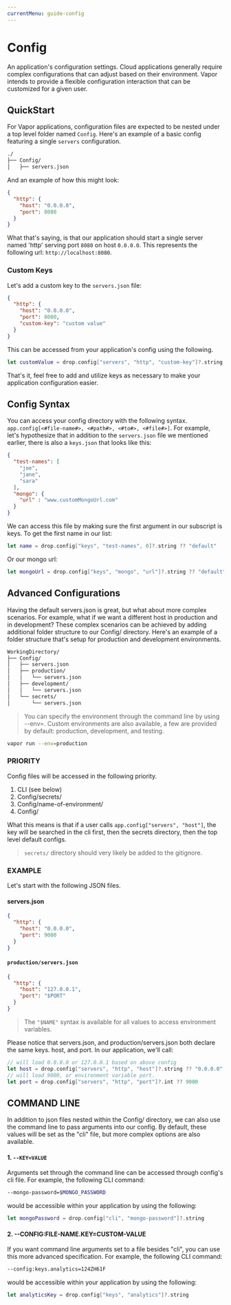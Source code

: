 ```yaml
---
currentMenu: guide-config
---
```


# Config

An application's configuration settings. Cloud applications generally require complex configurations that can adjust based on their environment. Vapor intends to provide a flexible configuration interaction that can be customized for a given user.

## QuickStart

For Vapor applications, configuration files are expected to be nested under a top level folder named `Config`. Here's an example of a basic config featuring a single `servers` configuration.

```bash
./
├── Config/
│   ├── servers.json
```

And an example of how this might look:

```JSON
{
  "http": {
    "host": "0.0.0.0",
    "port": 8080
  }
}
```

What that's saying, is that our application should start a single server named 'http' serving port `8080` on host `0.0.0.0`. This represents the following url: `http://localhost:8080`.

### Custom Keys

Let's add a custom key to the `servers.json` file:

```JSON
{
  "http": {
    "host": "0.0.0.0",
    "port": 8080,
    "custom-key": "custom value"
  }
}
```

This can be accessed from your application's config using the following.

```swift
let customValue = drop.config["servers", "http", "custom-key"]?.string ?? "default"
```

That's it, feel free to add and utilize keys as necessary to make your application configuration easier.

## Config Syntax

You can access your config directory with the following syntax. `app.config[<#file-name#>, <#path#>, <#to#>, <#file#>]`. For example, let's hypothesize that in addition to the `servers.json` file we mentioned earlier, there is also a `keys.json` that looks like this:

```JSON
{
  "test-names": [
    "joe",
    "jane",
    "sara"
  ],
  "mongo": {
    "url" : "www.customMongoUrl.com"
  }
}
```

We can access this file by making sure the first argument in our subscript is keys. To get the first name in our list:

```swift
let name = drop.config["keys", "test-names", 0]?.string ?? "default"
```

Or our mongo url:

```swift
let mongoUrl = drop.config["keys", "mongo", "url"]?.string ?? "default"
```

## Advanced Configurations

Having the default servers.json is great, but what about more complex scenarios. For example, what if we want a different host in production and in development? These complex scenarios can be achieved by adding additional folder structure to our Config/ directory. Here's an example of a folder structure that's setup for production and development environments.

```bash
WorkingDirectory/
├── Config/
│   ├── servers.json
│   ├── production/
│   │   └── servers.json
│   ├── development/
│   │   └── servers.json
│   └── secrets/
│       └── servers.json
```

> You can specify the environment through the command line by using --env=. Custom environments are also available, a few are provided by default: production, development, and testing.

```bash
vapor run --env=production
```

### PRIORITY

Config files will be accessed in the following priority.

1. CLI (see below)
2. Config/secrets/
3. Config/name-of-environment/
4. Config/

What this means is that if a user calls `app.config["servers", "host"]`, the key will be searched in the cli first, then the secrets directory, then the top level default configs.

> `secrets/` directory should very likely be added to the gitignore.

### EXAMPLE

Let's start with the following JSON files.

#### servers.json

```JSON
{
  "http": {
    "host": "0.0.0.0",
    "port": 9000
  }
}
```

#### `production/servers.json`

```JSON
{
  "http": {
    "host": "127.0.0.1",
    "port": "$PORT"
  }
}
```

> The `"$NAME"` syntax is available for all values to access environment variables.

Please notice that servers.json, and production/servers.json both declare the same keys. host, and port. In our application, we'll call:

```swift
// will load 0.0.0.0 or 127.0.0.1 based on above config
let host = drop.config["servers", "http", "host"]?.string ?? "0.0.0.0"
// will load 9000, or environment variable port.
let port = drop.config["servers", "http", "port"]?.int ?? 9000
```

## COMMAND LINE

In addition to json files nested within the Config/ directory, we can also use the command line to pass arguments into our config. By default, these values will be set as the "cli" file, but more complex options are also available.

#### 1. `--KEY=VALUE`

Arguments set through the command line can be accessed through config's cli file. For example, the following CLI command:

```bash
--mongo-password=$MONGO_PASSWORD
```

would be accessible within your application by using the following:

```swift
let mongoPassword = drop.config["cli", "mongo-password"]?.string
```

#### 2. --CONFIG:FILE-NAME.KEY=CUSTOM-VALUE

If you want command line arguments set to a file besides "cli", you can use this more advanced specification. For example, the following CLI command:

```bash
--config:keys.analytics=124ZH61F
```

would be accessible within your application by using the following:

```swift
let analyticsKey = drop.config["keys", "analytics"]?.string
```
